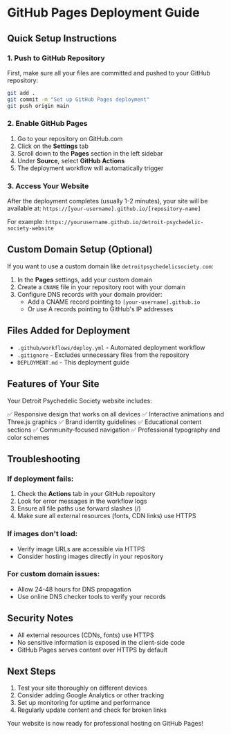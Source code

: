 # GitHub Pages Deployment Guide

## Quick Setup Instructions

### 1. Push to GitHub Repository

First, make sure all your files are committed and pushed to your GitHub repository:

```bash
git add .
git commit -m "Set up GitHub Pages deployment"
git push origin main
```

### 2. Enable GitHub Pages

1. Go to your repository on GitHub.com
2. Click on the **Settings** tab
3. Scroll down to the **Pages** section in the left sidebar
4. Under **Source**, select **GitHub Actions**
5. The deployment workflow will automatically trigger

### 3. Access Your Website

After the deployment completes (usually 1-2 minutes), your site will be available at:
`https://[your-username].github.io/[repository-name]`

For example: `https://yourusername.github.io/detroit-psychedelic-society-website`

## Custom Domain Setup (Optional)

If you want to use a custom domain like `detroitpsychedelicsociety.com`:

1. In the **Pages** settings, add your custom domain
2. Create a `CNAME` file in your repository root with your domain
3. Configure DNS records with your domain provider:
   - Add a CNAME record pointing to `[your-username].github.io`
   - Or use A records pointing to GitHub's IP addresses

## Files Added for Deployment

- `.github/workflows/deploy.yml` - Automated deployment workflow
- `.gitignore` - Excludes unnecessary files from the repository
- `DEPLOYMENT.md` - This deployment guide

## Features of Your Site

Your Detroit Psychedelic Society website includes:

✅ Responsive design that works on all devices
✅ Interactive animations and Three.js graphics
✅ Brand identity guidelines
✅ Educational content sections
✅ Community-focused navigation
✅ Professional typography and color schemes

## Troubleshooting

### If deployment fails:
1. Check the **Actions** tab in your GitHub repository
2. Look for error messages in the workflow logs
3. Ensure all file paths use forward slashes (/)
4. Make sure all external resources (fonts, CDN links) use HTTPS

### If images don't load:
- Verify image URLs are accessible via HTTPS
- Consider hosting images directly in your repository

### For custom domain issues:
- Allow 24-48 hours for DNS propagation
- Use online DNS checker tools to verify your records

## Security Notes

- All external resources (CDNs, fonts) use HTTPS
- No sensitive information is exposed in the client-side code
- GitHub Pages serves content over HTTPS by default

## Next Steps

1. Test your site thoroughly on different devices
2. Consider adding Google Analytics or other tracking
3. Set up monitoring for uptime and performance
4. Regularly update content and check for broken links

Your website is now ready for professional hosting on GitHub Pages!
